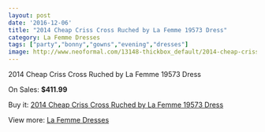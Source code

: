 ```yaml
---
layout: post
date: '2016-12-06'
title: "2014 Cheap Criss Cross Ruched by La Femme 19573 Dress"
category: La Femme Dresses
tags: ["party","bonny","gowns","evening","dresses"]
image: http://www.neoformal.com/13148-thickbox_default/2014-cheap-criss-cross-ruched-by-la-femme-19573-dress.jpg
---
```

2014 Cheap Criss Cross Ruched by La Femme 19573 Dress

On Sales: **$411.99**
<a href="https://www.neoformal.com/en/la-femme-dresses-2014/4587-2014-cheap-criss-cross-ruched-by-la-femme-19573-dress.html"><amp-img layout="responsive" width="600" height="600" src="//www.neoformal.com/13148-thickbox_default/2014-cheap-criss-cross-ruched-by-la-femme-19573-dress.jpg" alt="2014 Cheap Criss Cross Ruched by La Femme 19573 Dress 0" /></a>
<a href="https://www.neoformal.com/en/la-femme-dresses-2014/4587-2014-cheap-criss-cross-ruched-by-la-femme-19573-dress.html"><amp-img layout="responsive" width="600" height="600" src="//www.neoformal.com/13149-thickbox_default/2014-cheap-criss-cross-ruched-by-la-femme-19573-dress.jpg" alt="2014 Cheap Criss Cross Ruched by La Femme 19573 Dress 1" /></a>
<a href="https://www.neoformal.com/en/la-femme-dresses-2014/4587-2014-cheap-criss-cross-ruched-by-la-femme-19573-dress.html"><amp-img layout="responsive" width="600" height="600" src="//www.neoformal.com/13150-thickbox_default/2014-cheap-criss-cross-ruched-by-la-femme-19573-dress.jpg" alt="2014 Cheap Criss Cross Ruched by La Femme 19573 Dress 2" /></a>
<a href="https://www.neoformal.com/en/la-femme-dresses-2014/4587-2014-cheap-criss-cross-ruched-by-la-femme-19573-dress.html"><amp-img layout="responsive" width="600" height="600" src="//www.neoformal.com/13151-thickbox_default/2014-cheap-criss-cross-ruched-by-la-femme-19573-dress.jpg" alt="2014 Cheap Criss Cross Ruched by La Femme 19573 Dress 3" /></a>
<a href="https://www.neoformal.com/en/la-femme-dresses-2014/4587-2014-cheap-criss-cross-ruched-by-la-femme-19573-dress.html"><amp-img layout="responsive" width="600" height="600" src="//www.neoformal.com/13152-thickbox_default/2014-cheap-criss-cross-ruched-by-la-femme-19573-dress.jpg" alt="2014 Cheap Criss Cross Ruched by La Femme 19573 Dress 4" /></a>

Buy it: [2014 Cheap Criss Cross Ruched by La Femme 19573 Dress](https://www.neoformal.com/en/la-femme-dresses-2014/4587-2014-cheap-criss-cross-ruched-by-la-femme-19573-dress.html "2014 Cheap Criss Cross Ruched by La Femme 19573 Dress")

View more: [La Femme Dresses](https://www.neoformal.com/en/56-la-femme-dresses-2014 "La Femme Dresses")
